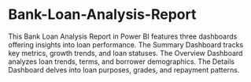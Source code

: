 # Bank-Loan-Analysis-Report
This Bank Loan Analysis Report in Power BI features three dashboards offering insights into loan performance. The Summary Dashboard tracks key metrics, growth trends, and loan statuses. The Overview Dashboard analyzes loan trends, terms, and borrower demographics. The Details Dashboard delves into loan purposes, grades, and repayment patterns.

